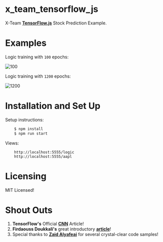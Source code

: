 # x_team_tensorflow_js

X-Team <a href="https://js.tensorflow.org/">**TensorFlow.js**</a> Stock Prediction Example.

# Examples

Logic training with `100` epochs:

![100](https://github.com/Thoughtscript/x_team_tensorflow_js/blob/master/images/Logic100.PNG)

Logic training with `1200` epochs:

![1200](https://github.com/Thoughtscript/x_team_tensorflow_js/blob/master/images/Logic1200.PNG)

# Installation and Set Up

Setup instructions:
```bash
    $ npm install
    $ npm run start
```

Views:
```
    http://localhost:5555/logic
    http://localhost:5555/aapl
```

# Licensing

MIT Licensed!

# Shout Outs

1. **TensorFlow's** Official <a href="https://www.tensorflow.org/tutorials/deep_cnn">**CNN**</a> Article!
2. **Firdaouss Doukkali's** great introductory <a href="https://medium.com/@phidaouss/convolutional-neural-networks-cnn-or-convnets-d7c688b0a207">**article**</a>!
3. Special thanks to <a href="https://medium.com/tensorflow/a-gentle-introduction-to-tensorflow-js-dba2e5257702">**Zaid Alyafeai**</a> for several crystal-clear code samples!